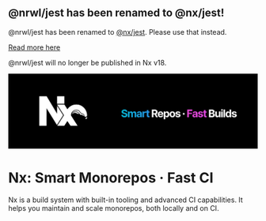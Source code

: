 ## @nrwl/jest has been renamed to @nx/jest!

@nrwl/jest has been renamed to [@nx/jest](https://www.npmjs.com/package/@nx/jest). Please use that instead.

[Read more here](https://nx.dev/recipes/other/rescope)

@nrwl/jest will no longer be published in Nx v18.

<p style="text-align: center;"><img src="https://raw.githubusercontent.com/nrwl/nx/master/images/nx.png" width="600" alt="Nx - Smart Monorepos · Fast CI"></p>

# Nx: Smart Monorepos · Fast CI

Nx is a build system with built-in tooling and advanced CI capabilities. It helps you maintain and scale monorepos, both locally and on CI.

